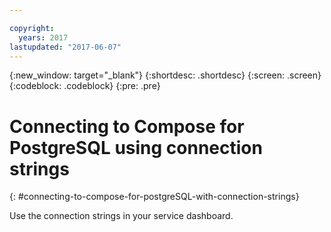 ```yaml
---

copyright:
  years: 2017
lastupdated: "2017-06-07"
---
```


{:new_window: target="_blank"}
{:shortdesc: .shortdesc}
{:screen: .screen}
{:codeblock: .codeblock}
{:pre: .pre}

# Connecting to Compose for PostgreSQL using connection strings
{: #connecting-to-compose-for-postgreSQL-with-connection-strings}

Use the connection strings in your service dashboard.
